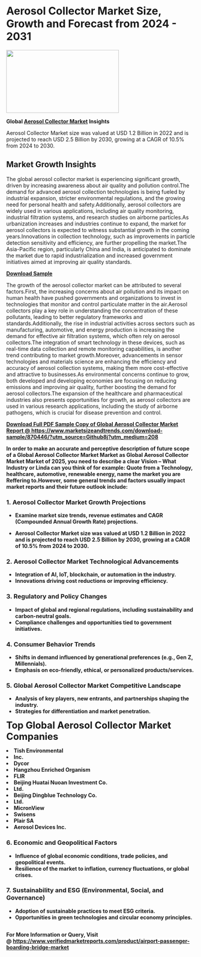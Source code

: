 <H1>Aerosol Collector Market Size, Growth and Forecast from 2024 - 2031</H1><img class="aligncenter size-medium wp-image-584254" src="https://thirdeyenews.in/wp-content/uploads/2024/09/Global-Market-Research-300x168.jpeg" alt="" width="300" height="168" /><p><strong>Global&nbsp;<a href="https://www.marketsizeandtrends.com/download-sample/870446/?utm_source=Github8j?utm_medium=208">Aerosol Collector Market</a> Insights</strong></p><p>Aerosol Collector Market size was valued at USD 1.2 Billion in 2022 and is projected to reach USD 2.5 Billion by 2030, growing at a CAGR of 10.5% from 2024 to 2030.</p><p><h2>Market Growth Insights</h2> <p>The global aerosol collector market is experiencing significant growth, driven by increasing awareness about air quality and pollution control.The demand for advanced aerosol collection technologies is being fueled by industrial expansion, stricter environmental regulations, and the growing need for personal health and safety.Additionally, aerosol collectors are widely used in various applications, including air quality monitoring, industrial filtration systems, and research studies on airborne particles.As urbanization increases and industries continue to expand, the market for aerosol collectors is expected to witness substantial growth in the coming years.Innovations in collection technology, such as improvements in particle detection sensitivity and efficiency, are further propelling the market.The Asia-Pacific region, particularly China and India, is anticipated to dominate the market due to rapid industrialization and increased government initiatives aimed at improving air quality standards.</p> <p><strong><a href="https://example.com/download-sample">Download Sample</a></strong></p> <p>The growth of the aerosol collector market can be attributed to several factors.First, the increasing concerns about air pollution and its impact on human health have pushed governments and organizations to invest in technologies that monitor and control particulate matter in the air.Aerosol collectors play a key role in understanding the concentration of these pollutants, leading to better regulatory frameworks and standards.Additionally, the rise in industrial activities across sectors such as manufacturing, automotive, and energy production is increasing the demand for effective air filtration systems, which often rely on aerosol collectors.The integration of smart technology in these devices, such as real-time data collection and remote monitoring capabilities, is another trend contributing to market growth.Moreover, advancements in sensor technologies and materials science are enhancing the efficiency and accuracy of aerosol collection systems, making them more cost-effective and attractive to businesses.As environmental concerns continue to grow, both developed and developing economies are focusing on reducing emissions and improving air quality, further boosting the demand for aerosol collectors.The expansion of the healthcare and pharmaceutical industries also presents opportunities for growth, as aerosol collectors are used in various research applications, including the study of airborne pathogens, which is crucial for disease prevention and control.<p><strong><a href="https://example.com/get-more"></p><p><span class=""><strong>Download Full PDF Sample Copy of Global Aerosol Collector Market Report</strong> @ <a href="https://www.marketsizeandtrends.com/download-sample/870446/?utm_source=Github8j?utm_medium=208" target="_blank">https://www.marketsizeandtrends.com/download-sample/870446/?utm_source=Github8j?utm_medium=208</a></span></p><p>In order to make an accurate and perceptive description of future scope of a Global&nbsp;Aerosol Collector Market Market as Global&nbsp;Aerosol Collector Market Market of 2025, you need to describe a clear Vision &ndash; What Industry or Linda can you think of for example: Quote from a Technology, healthcare, automotive, renewable energy, name the market you are Reffering to.However, some general trends and factors usually impact market reports and their future outlook include:</p><h3>1.&nbsp;<strong>Aerosol Collector Market Growth Projections</strong></h3><ul><li>Examine market size trends, revenue estimates and CAGR (Compounded Annual Growth Rate) projections.</li><li><p>Aerosol Collector Market size was valued at USD 1.2 Billion in 2022 and is projected to reach USD 2.5 Billion by 2030, growing at a CAGR of 10.5% from 2024 to 2030.</p></li></ul><h3>2.&nbsp;<strong>Aerosol Collector Market Technological Advancements</strong></h3><ul><li>Integration of AI, IoT, blockchain, or automation in the industry.</li><li>Innovations driving cost reductions or improving efficiency.</li></ul><h3>3.&nbsp;<strong>Regulatory and Policy Changes</strong></h3><ul><li>Impact of global and regional regulations, including sustainability and carbon-neutral goals.</li><li>Compliance challenges and opportunities tied to government initiatives.</li></ul><h3>4.&nbsp;<strong>Consumer Behavior Trends</strong></h3><ul><li>Shifts in demand influenced by generational preferences (e.g., Gen Z, Millennials).</li><li>Emphasis on eco-friendly, ethical, or personalized products/services.</li></ul><h3>5.&nbsp;<strong>Global Aerosol Collector Market Competitive Landscape</strong></h3><ul><li>Analysis of key players, new entrants, and partnerships shaping the industry.</li><li>Strategies for differentiation and market penetration.</li></ul><p data-pm-slice="1 1 []"><span style="color: inherit; font-family: inherit; font-size: 25px;">Top Global Aerosol Collector Market Companies</span></p><div class="" data-test-id=""><p><li>Tish Environmental</li><li> Inc.</li><li> Dycor</li><li> Hangzhou Enriched Organism</li><li> FLIR</li><li> Beijing Huatai Nuoan Investment Co.</li><li>Ltd.</li><li> Beijing Dingblue Technology Co.</li><li>Ltd.</li><li> MicronView</li><li> Swisens</li><li> Plair SA</li><li> Aerosol Devices Inc.</li></p></div><h3>6.&nbsp;<strong>Economic and Geopolitical Factors</strong></h3><ul><li>Influence of global economic conditions, trade policies, and geopolitical events.</li><li>Resilience of the market to inflation, currency fluctuations, or global crises.</li></ul><h3>7.&nbsp;<strong>Sustainability and ESG (Environmental, Social, and Governance)</strong></h3><ul><li>Adoption of sustainable practices to meet ESG criteria.</li><li>Opportunities in green technologies and circular economy principles.</li></ul><h2><strong style="font-size: 14px;">For More Information or Query, Visit @&nbsp;</strong><a style="background-color: #ffffff; font-size: 14px;" href="https://www.marketsizeandtrends.com/report/aerosol-collector-market/" target="_blank">https://www.verifiedmarketreports.com/product/airport-passenger-boarding-bridge-market</a></h2>